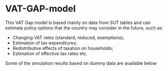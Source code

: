 # VAT-GAP-model

This VAT Gap model is based mainly on data from SUT tables and can estimate policy options that the country may consider in the future, such as:

- Changing VAT rates (standard, reduced, exemptions);
- Estimation of tax expenditures;
- Redistributive effects of taxation on households;
- Estimation of effective tax rates etc.


Some of the simulation results based on dummy data are available below
